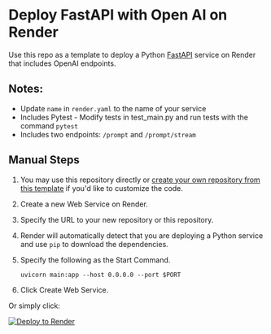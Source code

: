 # Deploy FastAPI with Open AI on Render

Use this repo as a template to deploy a Python [FastAPI](https://fastapi.tiangolo.com) service on Render that includes OpenAI endpoints.

## Notes:

- Update `name` in `render.yaml` to the name of your service
- Includes Pytest - Modify tests in test_main.py and run tests with the command `pytest`
- Includes two endpoints: `/prompt` and `/prompt/stream`

## Manual Steps

1. You may use this repository directly or [create your own repository from this template](https://github.com/render-examples/fastapi/generate) if you'd like to customize the code.
2. Create a new Web Service on Render.
3. Specify the URL to your new repository or this repository.
4. Render will automatically detect that you are deploying a Python service and use `pip` to download the dependencies.
5. Specify the following as the Start Command.

    ```shell
    uvicorn main:app --host 0.0.0.0 --port $PORT
    ```

6. Click Create Web Service.

Or simply click:

[![Deploy to Render](https://render.com/images/deploy-to-render-button.svg)](https://render.com/deploy?repo=https://github.com/waseemhnyc/fastapi-openai-render.git)
